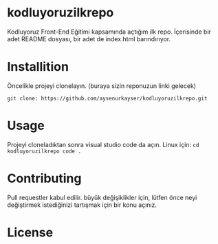 # kodluyoruzilkrepo
Kodluyoruz Front-End Eğitimi kapsamında açtığım ilk repo. İçerisinde bir adet README dosyası, bir adet de index.html barındırıyor.

# Installition

Öncelikle projeyi clonelayın. (buraya sizin reponuzun linki gelecek)

 
`git clone: https://github.com/aysenurkayser/kodluyoruzilkrepo.git `

# Usage

Projeyi cloneladıktan sonra visual studio code da açın. Linux için:
`cd kodluyoruzilkrepo code .`

# Contributing

Pull requestler kabul edilir. büyük değişiklikler için, lütfen önce neyi değiştirmek istediğinizi tartışmak için bir konu açınız.

# License 